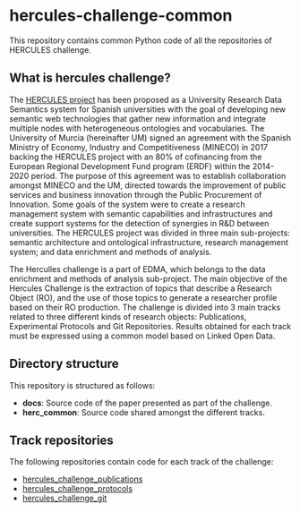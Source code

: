 # hercules-challenge-common
This repository contains common Python code of all the repositories of HERCULES challenge.

## What is hercules challenge?
The [HERCULES project](https://www.um.es/web/hercules/) has been proposed as a University Research Data Semantics system for Spanish universities with the goal of developing new semantic  web technologies that gather new  information and integrate multiple nodes with heterogeneous ontologies and vocabularies. The University of Murcia (hereinafter UM) signed an agreement with the Spanish Ministry of Economy, Industry and Competitiveness (MINECO) in 2017 backing the HERCULES project with an 80% of cofinancing from the European Regional Development Fund program (ERDF) within the 2014-2020 period. The purpose of this agreement was to establish collaboration amongst MINECO and the UM,  directed towards the improvement of public services and business innovation through the Public Procurement of Innovation. Some goals of the system were to create a research management system with semantic capabilities and infrastructures and create support systems for the detection of synergies in R&D between universities. The HERCULES project was divided in three main sub-projects: semantic architecture and ontological  infrastructure, research management system; and data enrichment and methods of analysis.

The Herculles challenge is a part of EDMA, which belongs to the data enrichment and methods of analysis sub-project. The main objective of the Hercules Challenge is the extraction of topics that describe a Research Object (RO), and the use of those topics to generate a researcher profile based on their RO production. The challenge is divided into 3 main tracks related to three different kinds of research objects: Publications, Experimental Protocols and Git Repositories. Results obtained for each track must be expressed using a common model based on Linked Open Data.

## Directory structure
This repository is structured as follows:
* __docs__: Source code of the paper presented as part of the challenge.
* __herc_common__: Source code shared amongst the different tracks.

## Track repositories
The following repositories contain code for each track of the challenge:
* [hercules_challenge_publications](https://github.com/weso-edma/hercules-challenge-publications)
* [hercules_challenge_protocols](https://github.com/weso-edma/hercules-challenge-protocols)
* [hercules_challenge_git](https://github.com/weso-edma/hercules-challenge-git)
